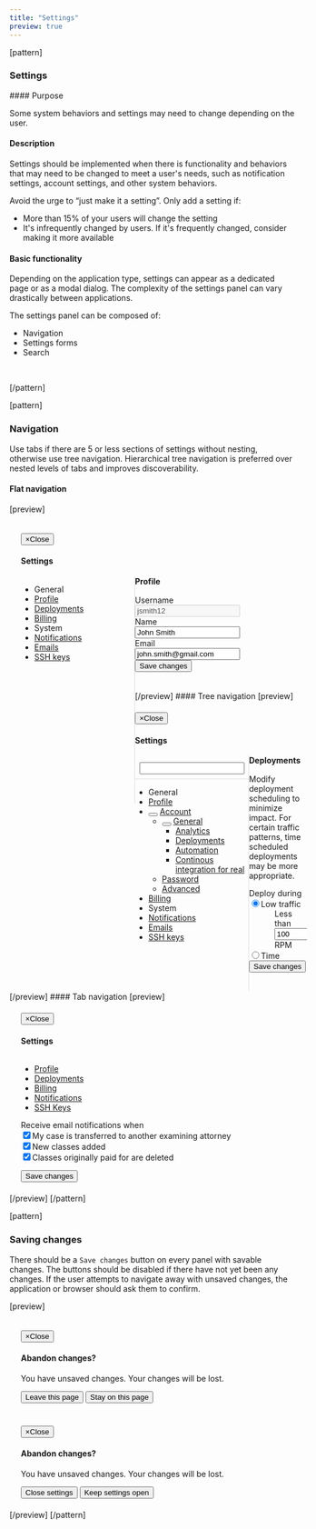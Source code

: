 ```yaml
---
title: "Settings"
preview: true
---
```


[pattern]
<h3>Settings</h3>
#### Purpose

Some system behaviors and settings may need to change depending on the user.

#### Description

Settings should be implemented when there is functionality and behaviors that may need to be changed to meet a user's needs, such as notification settings, account settings, and other system behaviors. 

Avoid the urge to “just make it a setting”. Only add a setting if:
- More than 15% of your users will change the setting
- It's infrequently changed by users. If it's frequently changed, consider making it more available

#### Basic functionality

Depending on the application type, settings can appear as a dedicated page or as a modal dialog. The complexity of the settings panel can vary drastically between applications.

The settings panel can be composed of:
- Navigation
- Settings forms
- Search

&nbsp;

[/pattern]

[pattern]
### Navigation

Use tabs if there are 5 or less sections of settings without nesting, otherwise use tree navigation. Hierarchical tree navigation is preferred over nested levels of tabs and improves discoverability.

#### Flat navigation
[preview]
<div class="modal fade in" style="display: block; position: relative; z-index: inherit;">
  <div class="modal-dialog" style="width: 750px; max-width: 100%; padding: 20px;">
    <div class="modal-content">
      <div class="modal-header">
        <button type="button" class="close" data-dismiss="modal"><span aria-hidden="true">&times;</span><span class="sr-only">Close</span></button>
        <h4 class="modal-title">Settings</h4>
      </div>
      <div style="width: 200px; min-height: 400px; border-right: 1px solid #ddd; float: left;">
        <ul class="nav nav-stacked nav-tree" role="tab-list">
            <li role="presentation" class="category">General</li>
            <li class="active" role="presentation"><a role="tab" href="#">Profile</a></li>
            <li role="presentation"><a role="tab" href="#">Deployments</a></li>
            <li role="presentation"><a role="tab" href="#">Billing</a></li>
            <li role="presentation" class="category">System</li>
            <li role="presentation"><a role="tab" href="#">Notifications</a></li>
            <li role="presentation"><a role="tab" href="#">Emails</a></li>
            <li role="presentation"><a role="tab" href="#">SSH keys</a></li>
        </ul>
      </div>
      <div style="margin-left: 200px; max-height: 400px; overflow: auto;">
        <div style="opacity: 1; display: inline-block; width: 100%;">
          <div class="modal-body">
            <a class="pull-right"></a><h4 style="margin-top: 0px; margin-bottom: 16px;">Profile</h4> 
            <form class="" role="form">
                <div class="form-group">
                    <label class="control-label">Username</label>
                    <div class="">
                      <input disabled type="text" class="form-control" style="display: inline-block; max-width: 250px;" value="jsmith12">
                    </div>
                </div>
                <div class="form-group">
                    <label class="control-label">Name</label>
                    <div class="">
                      <input type="text" class="form-control" style="max-width: 250px;" value="John Smith">
                    </div>
                </div>
                <div class="form-group">
                    <label class="control-label">Email</label>
                    <div class="">
                      <input type="text" class="form-control" style="max-width: 250px;" value="john.smith@gmail.com">
                    </div>
                </div>
                <button class="btn btn-primary">Save changes</button>
            </form>
          </div>
        </div>
      </div>
    </div>
  </div>
</div>
[/preview]
#### Tree navigation
[preview]
<div class="modal fade in" style="display: block; position: relative; z-index: inherit;">
  <div class="modal-dialog" style="width: 750px; max-width: 100%; padding: 20px;">
    <div class="modal-content">
      <div class="modal-header">
        <button type="button" class="close" data-dismiss="modal"><span aria-hidden="true">&times;</span><span class="sr-only">Close</span></button>
        <h4 class="modal-title">Settings</h4>
      </div>
      <div style="width: 200px; min-height: 400px; border-right: 1px solid #ddd; float: left; padding-bottom: 14px;">
        <div style="padding: 8px 8px 8px 8px; border-bottom: 1px solid #ddd;" >
            <div class="input-icon icon icon-search" style="margin-top: 4px;"></div>
            <input type="text" class="form-control input-search input-sm" placeholder="">
        </div>
        <ul class="nav nav-stacked nav-tree" role="tab-list">
            <li role="presentation" class="category">General</li>
            <li role="presentation"><a role="tab" href="#">Profile</a></li>
            <li role="presentation"><button class="expander expanded"></button> <a role="tab" href="#">Account</a>
                <ul class="nav nav-stacked nav-tree">
                    <li role="presentation"><button class="expander expanded"></button> <a role="tab" href="#">General</a>
                        <ul class="nav nav-stacked nav-tree">
                            <li role="presentation"><a role="tab" href="#">Analytics</a></li>
                            <li role="presentation" class="active"><a role="tab" href="#" >Deployments</a></li>
                            <li role="presentation"><a role="tab" href="#">Automation</a></li>
                            <li role="presentation"><a role="tab" href="#">Continous integration for real</a></li>
                        </ul>
                    </li>
                    <li role="presentation"><a role="tab" href="#">Password</a></li>
                    <li role="presentation"><a role="tab" href="#">Advanced</a>
                    </li>
                </ul>
            </li>
            <li role="presentation"><a role="tab" href="#">Billing</a></li>
            <li role="presentation" class="category">System</li>
            <li role="presentation"><a role="tab" href="#">Notifications</a></li>
            <li role="presentation"><a role="tab" href="#">Emails</a></li>
            <li role="presentation"><a role="tab" href="#">SSH keys</a></li>
        </ul>
      </div>
      <div style="margin-left: 200px; max-height: 400px; overflow: auto;">
        <div style="opacity: 1; display: inline-block; width: 100%;">
          <div class="modal-body">
            <h4 style="margin-top: 0px; margin-bottom: 16px;">Deployments</h4>
            <p>Modify deployment scheduling to minimize impact. For certain traffic patterns, time scheduled deployments may be more appropriate.</p>
            <form class="" role="form">
                <div class="form-group">
                    <label class="control-label">Deploy during</label>
                    <div class="">
                      <div class="radio">
                        <label><input type="radio" name="optionsRadios" id="optionsRadios1" value="option1" checked>Low traffic</label>
                      </div>
                      <div style="padding-left: 45px;">
                        <span>Less than <input type="text" class="form-control" style="display: inline-block; max-width: 75px" value="100"> RPM</span>
                      </div>
                      <div class="radio">
                        <label><input type="radio" name="optionsRadios" id="optionsRadios2" value="option2">Time</label>
                      </div>
                    </div>
                </div>
                <button class="btn btn-primary">Save changes</button>
            </form>
          </div>
        </div>
      </div>
    </div>
  </div>
</div>
[/preview]
#### Tab navigation
[preview]
<div class="modal fade in" style="display: block; position: relative; z-index: inherit;">
  <div class="modal-dialog" style="width: 600px; max-width: 100%; padding: 20px;">
    <div class="modal-content">
      <div class="modal-header">
        <button type="button" class="close" data-dismiss="modal"><span aria-hidden="true">&times;</span><span class="sr-only">Close</span></button>
        <h4 class="modal-title">Settings</h4>
      </div>
      <div style="max-height: 400px; overflow: auto;">
        <div style="opacity: 1; display: inline-block; width: 100%;">
            <ul class="nav nav-tabs nav-tabs-light" role="tablist">
              <li><a href="#" role="tab" data-toggle="tab">Profile</a></li>
              <li><a href="#" role="tab" data-toggle="tab">Deployments</a></li>
              <li><a href="#" role="tab" data-toggle="tab">Billing</a></li>
              <li class="active"><a href="#" role="tab" data-toggle="tab">Notifications</a></li>
              <li><a href="#" role="tab" data-toggle="tab">SSH Keys</a></li>
            </ul>
            <div class="modal-body" >
                <form class="" role="form">
                    <div class="form-group">
                      <label>Receive email notifications when</label>
                      <div class="checkbox">
                        <label><input type="checkbox" id="optionsRadios1" value="option1" checked>My case is transferred to another examining attorney</label>
                      </div>
                      <div class="checkbox">
                        <label><input type="checkbox" id="optionsRadios2" value="option2" checked>New classes added</label>
                      </div>
                      <div class="checkbox">
                        <label><input type="checkbox" id="optionsRadios3" value="option3" checked>Classes originally paid for are deleted</label>
                      </div>
                    </div>
                </form>
                <button class="btn btn-primary">Save changes</button>
            </div>
        </div>
      </div>
    </div>
  </div>
</div>
[/preview]
[/pattern]


[pattern]
### Saving changes
There should be a `Save changes` button on every panel with savable changes. The buttons should be disabled if there have not yet been any changes. If the user attempts to navigate away with unsaved changes, the application or browser should ask them to confirm. 

[preview]
<div class="modal fade in" style="display: block; position: relative; z-index: inherit;">
  <div class="modal-dialog" style="width: 400px; max-width: 100%; padding: 20px;">
    <div class="modal-content">
      <div class="modal-body">
        <button type="button" class="close" data-dismiss="modal"><span aria-hidden="true">&times;</span><span class="sr-only">Close</span></button>
        <h4>Abandon changes?</h4>
        <p>You have unsaved changes. Your changes will be lost.</p>
      </div>
      <div class="modal-footer">
        <button type="button" class="btn btn-default">Leave this page</button>
        <button type="button" class="btn btn-primary" data-dismiss="modal">Stay on this page</button>
      </div>
    </div>
  </div>
</div>
<div class="modal fade in" style="display: block; position: relative; z-index: inherit;">
  <div class="modal-dialog" style="width: 400px; max-width: 100%; padding: 20px;">
    <div class="modal-content">
      <div class="modal-body">
        <button type="button" class="close" data-dismiss="modal"><span aria-hidden="true">&times;</span><span class="sr-only">Close</span></button>
        <h4>Abandon changes?</h4>
        <p>You have unsaved changes. Your changes will be lost.</p>
      </div>
      <div class="modal-footer">
        <button type="button" class="btn btn-default">Close settings</button>
        <button type="button" class="btn btn-primary" data-dismiss="modal">Keep settings open</button>
      </div>
    </div>
  </div>
</div>
[/preview]
[/pattern]
